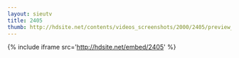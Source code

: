 ```yaml
---
layout: sieutv
title: 2405
thumb: http://hdsite.net/contents/videos_screenshots/2000/2405/preview_360p.mp4.jpg
---
```

{% include iframe src='http://hdsite.net/embed/2405' %}
 
